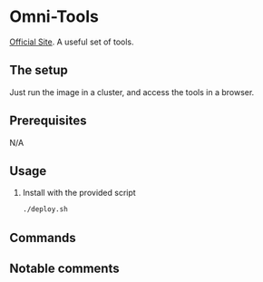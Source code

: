 # Omni-Tools

[Official Site](https://github.com/iib0011/omni-tools). A useful set of tools.

## The setup

Just run the image in a cluster, and access the tools in a browser.

## Prerequisites

N/A

## Usage

1. Install with the provided script

    ```bash
    ./deploy.sh
    ```

## Commands

## Notable comments
